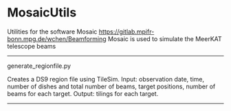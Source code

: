 # MosaicUtils


Utilities for the software Mosaic https://gitlab.mpifr-bonn.mpg.de/wchen/Beamforming
Mosaic is used to simulate the MeerKAT telescope beams

---
generate_regionfile.py


Creates a DS9 region file using TileSim.
Input: observation date, time, number of dishes and total number of beams, target positions, number of beams for each target.
Output: tilings for each target. 


---


